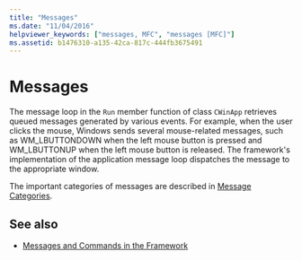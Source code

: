 ```yaml
---
title: "Messages"
ms.date: "11/04/2016"
helpviewer_keywords: ["messages, MFC", "messages [MFC]"]
ms.assetid: b1476310-a135-42ca-817c-444fb3675491
---
```

# Messages

The message loop in the `Run` member function of class `CWinApp` retrieves queued messages generated by various events. For example, when the user clicks the mouse, Windows sends several mouse-related messages, such as WM_LBUTTONDOWN when the left mouse button is pressed and WM_LBUTTONUP when the left mouse button is released. The framework's implementation of the application message loop dispatches the message to the appropriate window.

The important categories of messages are described in [Message Categories](../mfc/message-categories.md).

## See also

- [Messages and Commands in the Framework](../mfc/messages-and-commands-in-the-framework.md)

